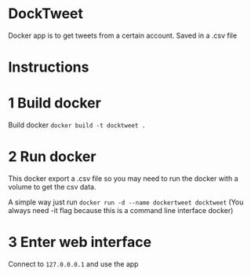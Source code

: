 # DockTweet
Docker app is to get tweets from a certain account. Saved in a .csv file


# Instructions 

# 1 Build docker 
Build docker `docker build -t docktweet .`

# 2 Run docker

This docker export a .csv file so you may need to run the docker with a volume to get the csv data.

A simple way just run `docker run -d --name dockertweet docktweet` (You always need -it flag because this is a command line interface docker)

# 3 Enter web interface

Connect to `127.0.0.0.1` and use the app


